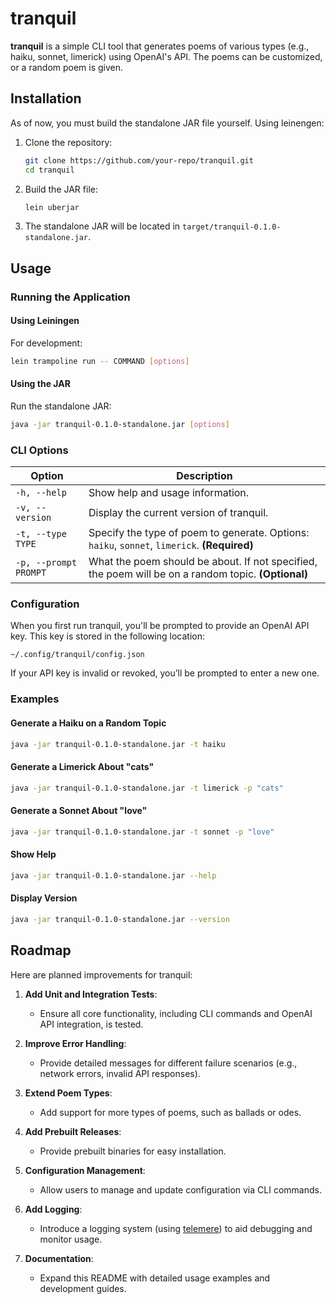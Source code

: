 # tranquil

**tranquil** is a simple CLI tool that generates poems of various types (e.g., haiku, sonnet, limerick) using OpenAI's API. The poems can be customized, or a random poem is given.

## Installation

As of now, you must build the standalone JAR file yourself. Using leinengen:

1. Clone the repository:
   ```bash
   git clone https://github.com/your-repo/tranquil.git
   cd tranquil
   ```
2. Build the JAR file:
   ```bash
   lein uberjar
   ```
3. The standalone JAR will be located in `target/tranquil-0.1.0-standalone.jar`.

## Usage

### Running the Application

#### Using Leiningen
For development:
```bash
lein trampoline run -- COMMAND [options]
```

#### Using the JAR
Run the standalone JAR:
```bash
java -jar tranquil-0.1.0-standalone.jar [options]
```

### CLI Options

| Option           | Description                                                                                     |
|-------------------|-------------------------------------------------------------------------------------------------|
| `-h, --help`      | Show help and usage information.                                                               |
| `-v, --version`   | Display the current version of tranquil.                                                      |
| `-t, --type TYPE` | Specify the type of poem to generate. Options: `haiku`, `sonnet`, `limerick`. **(Required)**   |
| `-p, --prompt PROMPT` | What the poem should be about. If not specified, the poem will be on a random topic. **(Optional)** |

### Configuration

When you first run tranquil, you'll be prompted to provide an OpenAI API key. This key is stored in the following location:

```plaintext
~/.config/tranquil/config.json
```

If your API key is invalid or revoked, you’ll be prompted to enter a new one.

### Examples

#### Generate a Haiku on a Random Topic
```bash
java -jar tranquil-0.1.0-standalone.jar -t haiku
```

#### Generate a Limerick About "cats"
```bash
java -jar tranquil-0.1.0-standalone.jar -t limerick -p "cats"
```

#### Generate a Sonnet About "love"
```bash
java -jar tranquil-0.1.0-standalone.jar -t sonnet -p "love"
```

#### Show Help
```bash
java -jar tranquil-0.1.0-standalone.jar --help
```

#### Display Version
```bash
java -jar tranquil-0.1.0-standalone.jar --version
```

## Roadmap

Here are planned improvements for tranquil:

1. **Add Unit and Integration Tests**:
   - Ensure all core functionality, including CLI commands and OpenAI API integration, is tested.

2. **Improve Error Handling**:
   - Provide detailed messages for different failure scenarios (e.g., network errors, invalid API responses).

3. **Extend Poem Types**:
   - Add support for more types of poems, such as ballads or odes.

4. **Add Prebuilt Releases**:
   - Provide prebuilt binaries for easy installation.

5. **Configuration Management**:
   - Allow users to manage and update configuration via CLI commands.

6. **Add Logging**:
   - Introduce a logging system (using [telemere](https://github.com/taoensso/telemere)) to aid debugging and monitor usage.

7. **Documentation**:
   - Expand this README with detailed usage examples and development guides.
